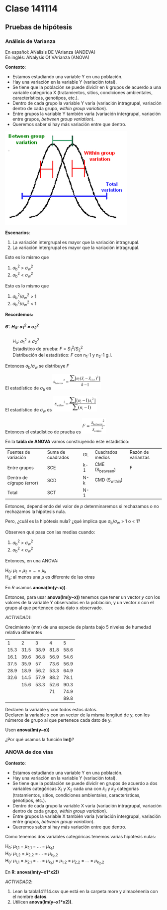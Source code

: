 # Clase 141114

## Pruebas de hipótesis

### Análisis de Varianza

En español: ANálisis DE VArianza (ANDEVA)<br>
En inglés: ANalysis Of VArianza (ANOVA)

**Contexto**:

* Estamos estudiando una variable Y en una población.<br>
* Hay una variación en la variable Y (variación total).<br>
* Se tiene que la población se puede dividir en *k* grupos de acuerdo a una variable categórica X (tratamientos, sitios, condiciones ambientales, características, genotipos, etc.).<br>
* Dentro de cada grupo la variable Y varía (variación intragrupal, variación dentro de cada grupo, *within group variation*).<br>
* Entre grupos la variable Y también varía (variación intergrupal, variación entre grupos, *between group variation*).<br>
* Queremos saber si hay más variación entre que dentro.

<img src="./more/ANOVA.png" height="300px" />

**Escenarios**:

1. La variación intergrupal es mayor que la variación intragrupal.<br>
2. La variación intergrupal es mayor que la variación intragrupal.

Esto es lo mismo que

1. *&sigma;*<sub>b</sub><sup>2</sup> > *&sigma;*<sub>w</sub><sup>2</sup><br>
2. *&sigma;*<sub>b</sub><sup>2</sup> < *&sigma;*<sub>w</sub><sup>2</sup>

Esto es lo mismo que

1. *&sigma;*<sub>b</sub><sup>2</sup>/*&sigma;*<sub>w</sub><sup>2</sup> > 1<br>
2. *&sigma;*<sub>b</sub><sup>2</sup>/*&sigma;*<sub>w</sub><sup>2</sup> < 1

**Recordemos:**

##### 6'.  H<sub>0</sub>: *&sigma;*<sub>1</sub><sup>2</sup> = *&sigma;*<sub>2</sub><sup>2</sup><br>
&nbsp;&nbsp;&nbsp;&nbsp;&nbsp;&nbsp;H<sub>a</sub>: *&sigma;*<sub>1</sub><sup>2</sup> ≠ *&sigma;*<sub>2</sub><sup>2</sup><br>
&nbsp;&nbsp;&nbsp;&nbsp;&nbsp;&nbsp;Estadístico de prueba: *F* = *S*<sub>1</sub><sup>2</sup>/*S*<sub>2</sub><sup>2</sup><br>
&nbsp;&nbsp;&nbsp;&nbsp;&nbsp;&nbsp;Distribución del estadístico: *F* con n<sub>1</sub>-1 y n<sub>2</sub>-1 g.l.

Entonces *&sigma;*<sub>b</sub>/*&sigma;*<sub>w</sub> se distribuye *F*

El estadístico de *&sigma;*<sub>b</sub> es <img src="./more/Sb.png" height="50px" />

El estadístico de *&sigma;*<sub>w</sub> es <img src="./more/Sw.png" height="50px" />

Entonces el estadístico de prueba es <img src="./more/F.png" height="50px" />

En la **tabla de ANOVA** vamos construyendo este estadístico:

<TABLE>
   <TR>
	   <TD>Fuentes de variación</TD>
	   <TD>Suma de cuadrados</TD>
	   <TD>GL</TD>
	   <TD>Cuadrados medios</TD>
	   <TD>Razón de varianzas</TD>
   </TR>
   <TR>
	   <TD>Entre grupos</TD>
	   <TD>SCE</TD>
	   <TD>k-1</TD>
	   <TD>CME (S<sub>between</sub>)</TD>
	   <TD>F</TD>
   </TR>
   <TR>
	   <TD>Dentro de c/grupo (error)</TD>
	   <TD>SCD</TD>
	   <TD>N-k</TD>
	   <TD>CMD (S<sub>within</sub>)</TD>
	   <TD> </TD>
   </TR>
   <TR>
	   <TD>Total</TD>
	   <TD>SCT</TD>
	   <TD>N-1</TD>
	   <TD> </TD>
	   <TD> </TD>
   </TR>   
</TABLE>

Entonces, dependiendo del valor de *p* determinaremos si rechazamos o no rechazamos la hipótesis nula.

Pero, ¿cuál es la hipótesis nula? ¿qué implica que *&sigma;*<sub>b</sub>/*&sigma;*<sub>w</sub> > 1 o < 1?

Observen qué pasa con las medias cuando:

1. *&sigma;*<sub>b</sub><sup>2</sup> > *&sigma;*<sub>w</sub><sup>2</sup><br>
2. *&sigma;*<sub>b</sub><sup>2</sup> < *&sigma;*<sub>w</sub><sup>2</sup>

Entonces, en una ANOVA:

H<sub>0</sub>: *µ*<sub>1</sub> = *µ*<sub>2</sub> = ... = *µ*<sub>k</sub><br>
H<sub>a</sub>: al menos una *µ* es diferente de las otras

En *R* usamos **anova(lm(y~x))**.

Entonces, para usar **anova(lm(y~x))** tenemos que tener un vector *y* con los valores de la variable Y observados en la población, y un vector *x* con el grupo al que pertenece cada dato x observado.

*ACTIVIDAD1*:

Crecimiento (mm) de una especie de planta bajo 5 niveles de humedad relativa diferentes

<TABLE>
<TR><TD>1</TD><TD>2</TD><TD>3</TD><TD>4</TD><TD>5</TD></TR>  
<TR><TD>15.3</TD><TD>31.5</TD><TD>38.9</TD><TD>81.8</TD><TD>58.6</TD></TR>  
<TR><TD>16.1</TD><TD>39.6</TD><TD>36.8</TD><TD>56.9</TD><TD>54.6</TD></TR>  
<TR><TD>37.5</TD><TD>35.9</TD><TD>57</TD><TD>73.6</TD><TD>56.9</TD></TR>  
<TR><TD>28.9</TD><TD>18.9</TD><TD>56.2</TD><TD>53.3</TD><TD>64.9</TD></TR>  
<TR><TD>32.6</TD><TD>14.5</TD><TD>57.9</TD><TD>88.2</TD><TD>78.1</TD></TR>  
<TR><TD> </TD> </TD><TD>15.6</TD><TD>53.3</TD><TD>52.6</TD><TD>90.3</TD></TR>  
<TR><TD> </TD><TD> </TD><TD> </TD><TD>71</TD><TD>74.9</TD></TR>  
<TR><TD> </TD><TD> </TD><TD> </TD><TD> </TD><TD>89.8</TD></TR>  
</TABLE>

Declaren la variable y con todos estos datos.<br>
Declaren la variable x con un vector de la misma longitud de y, con los números de grupo al que pertenece cada dato de y.

Usen **anova(lm(y~x))**

¿Por qué usamos la función **lm()**?

### ANOVA de dos vías

**Contexto**:

* Estamos estudiando una variable Y en una población.<br>
* Hay una variación en la variable Y (variación total).<br>
* Se tiene que la población se puede dividir en grupos de acuerdo a dos variables categóricas X<sub>1</sub> y X<sub>2</sub> cada una con *k<sub>1</sub>* y *k<sub>2</sub>* categorías (tratamientos, sitios, condiciones ambientales, características, genotipos, etc.).<br>
* Dentro de cada grupo la variable X varía (variación intragrupal, variación dentro de cada grupo, *within group variation*).<br>
* Entre grupos la variable X también varía (variación intergrupal, variación entre grupos, *between group variation*).<br>
* Queremos saber si hay más variación entre que dentro.

Como tenemos dos variables categóricas tenemos varias hipótesis nulas:

H<sub>0</sub>: *µ*<sub>1,1</sub> = *µ*<sub>2,1</sub> = ... = *µ*<sub>k<sub>1</sub>,1</sub><br> 
H<sub>0</sub>: *µ*<sub>1,2</sub> = *µ*<sub>2,2</sub> = ... = *µ*<sub>k<sub>2</sub>,2</sub><br>
H<sub>0</sub>: *µ*<sub>1,1</sub> = *µ*<sub>2,1</sub> = ... = *µ*<sub>k<sub>1</sub>,1</sub> = *µ*<sub>1,2</sub> = *µ*<sub>2,2</sub> = ... = *µ*<sub>k<sub>2</sub>,2</sub><br>

En **R**: **anova(lm(y~x1*x2))**

*ACTIVIDAD2*:

1. Lean la tabla141114.csv que está en la carpeta more y almacénenla con el nombre **datos**.<br>
2. Utilicen **anova(lm(y~x1*x2))**.
